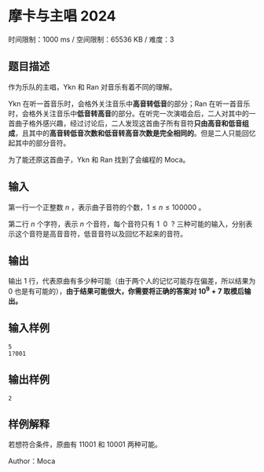 # 摩卡与主唱 2024

时间限制：1000 ms / 空间限制：65536 KB / 难度：3

## 题目描述

作为乐队的主唱，Ykn 和 Ran 对音乐有着不同的理解。

Ykn 在听一首音乐时，会格外关注音乐中**高音转低音**的部分；Ran 在听一首音乐时，会格外关注音乐中**低音转高音**的部分。在听完一次演唱会后，二人对其中的一首曲子格外感兴趣，经过讨论后，二人发现这首曲子所有音符**只由高音和低音组成**，且其中的**高音转低音次数和低音转高音次数是完全相同的**。但是二人只能回忆起其中的部分音符。

为了能还原这首曲子，Ykn 和 Ran 找到了会编程的 Moca。

## 输入

第一行一个正整数 $n$ ，表示曲子音符的个数，$1 \le n \le 100000$ 。

第二行 $n$ 个字符，表示 $n$ 个音符，每个音符只有 $1 \enspace 0 \enspace ?$ 三种可能的输入，分别表示这个音符是高音音符，低音音符以及回忆不起来的音符。

## 输出

输出 $1$ 行，代表原曲有多少种可能（由于两个人的记忆可能存在偏差，所以结果为 $0$ 也是有可能的），**由于结果可能很大，你需要将正确的答案对 $10^9 + 7$ 取模后输出。**

## 输入样例

    5
    1?001

## 输出样例

    2

## 样例解释

若想符合条件，原曲有 $11001$ 和 $10001$ 两种可能。

Author：Moca

